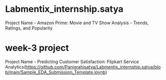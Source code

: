 # Labmentix_internship.satya
Project Name - Amazon Prime: Movie and TV Show Analysis - Trends, Ratings, and Popularity

# week-3 project 
Project Name -  Predicting Customer Satisfaction: Flipkart Service Analytics(https://github.com/Panigrahisatya/Labmentix_internship.satya/blob/main/Sample_EDA_Submission_Template.ipynb)
